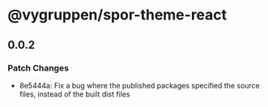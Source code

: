 # @vygruppen/spor-theme-react

## 0.0.2
### Patch Changes

- 8e5444a: Fix a bug where the published packages specified the source files, instead of the built dist files
